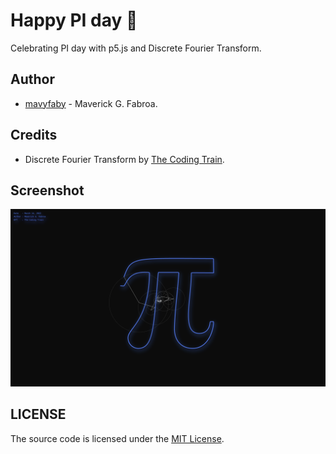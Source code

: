 # Happy PI day 💙

Celebrating PI day with p5.js and Discrete Fourier Transform.

## Author

- [mavyfaby](https://github.com/mavyfaby) - Maverick G. Fabroa.

## Credits

- Discrete Fourier Transform by [The Coding Train](https://github.com/CodingTrain).

## Screenshot

![Screenshot](img/thumb.png)

## LICENSE

The source code is licensed under the [MIT License](LICENSE).
